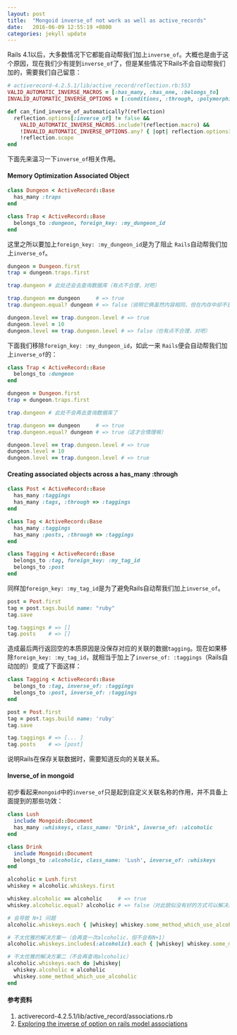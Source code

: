 ```yaml
---
layout: post
title:  "Mongoid inverse_of not work as well as active_records"
date:   2016-06-09 12:55:19 +0800
categories: jekyll update
---
```


Rails 4.1以后，大多数情况下它都能自动帮我们加上`inverse_of`。大概也是由于这个原因，现在我们少有提到`inverse_of`了，但是某些情况下Rails不会自动帮我们加的，需要我们自己留意：

```ruby
# activerecord-4.2.5.1/lib/active_record/reflection.rb:553
VALID_AUTOMATIC_INVERSE_MACROS = [:has_many, :has_one, :belongs_to]
INVALID_AUTOMATIC_INVERSE_OPTIONS = [:conditions, :through, :polymorphic, :foreign_key]

def can_find_inverse_of_automatically?(reflection)
  reflection.options[:inverse_of] != false &&
    VALID_AUTOMATIC_INVERSE_MACROS.include?(reflection.macro) &&
    !INVALID_AUTOMATIC_INVERSE_OPTIONS.any? { |opt| reflection.options[opt] } &&
    !reflection.scope
end
```

下面先来温习一下`inverse_of`相关作用。
#### Memory Optimization Associated Object

```ruby
class Dungeon < ActiveRecord::Base
  has_many :traps
end

class Trap < ActiveRecord::Base
  belongs_to :dungeon, foreign_key: :my_dungeon_id
end    
```
这里之所以要加上`foreign_key: :my_dungeon_id`是为了阻止 `Rails`自动帮我们加上`inverse_of`。

```ruby
dungeon = Dungeon.first
trap = dungeon.traps.first

trap.dungeon # 此处还会去查询数据库（有点不合理，对吧）

trap.dungeon == dungeon     # => true
trap.dungeon.equal? dungeon # => false（说明它俩虽然内容相同，但在内存中却不是同一个对象）

dungeon.level == trap.dungeon.level # => true
dungeon.level = 10
dungeon.level == trap.dungeon.level # => false（也有点不合理，对吧）
```

下面我们移除`foreign_key: :my_dungeon_id`，如此一来 `Rails`便会自动帮我们加上`inverse_of`的：

```ruby
class Trap < ActiveRecord::Base
  belongs_to :dungeon
end    

dungeon = Dungeon.first
trap = dungeon.traps.first

trap.dungeon # 此处不会再去查询数据库了

trap.dungeon == dungeon     # => true
trap.dungeon.equal? dungeon # => true（这才合情理嘛）

dungeon.level == trap.dungeon.level # => true
dungeon.level = 10
dungeon.level == trap.dungeon.level # => true
```

#### Creating associated objects across a has_many :through

```ruby
class Post < ActiveRecord::Base 
  has_many :taggings 
  has_many :tags, :through => :taggings 
end

class Tag < ActiveRecord::Base 
  has_many :taggings 
  has_many :posts, :through => :taggings 
end

class Tagging < ActiveRecord::Base 
  belongs_to :tag, foreign_key: :my_tag_id
  belongs_to :post
end
```

同样加`foreign_key: :my_tag_id`是为了避免Rails自动帮我们加上`inverse_of`。

```ruby
post = Post.first
tag = post.tags.build name: "ruby"
tag.save

tag.taggings # => []
tag.posts    # => []
```
造成最后两行返回空的本质原因是没保存对应的关联的数据`tagging`。现在如果移除`foreign_key: :my_tag_id`，就相当于加上了`inverse_of: :taggings`（Rails自动加的）变成了下面这样：

```ruby
class Tagging < ActiveRecord::Base 
  belongs_to :tag, inverse_of: :taggings
  belongs_to :post, inverse_of: :taggings
end

post = Post.first
tag = post.tags.build name: 'ruby'
tag.save

tag.taggings # => [... ]
tag.posts    # => [post]
```
说明Rails在保存关联数据时，需要知道反向的关联关系。

#### Inverse_of in mongoid
初步看起来`mongoid`中的`inverse_of`只是起到自定义关联名称的作用，并不具备上面提到的那些功效：

```ruby
class Lush
  include Mongoid::Document
  has_many :whiskeys, class_name: "Drink", inverse_of: :alcoholic
end

class Drink
  include Mongoid::Document
  belongs_to :alcoholic, class_name: 'Lush', inverse_of: :whiskeys
end

alcoholic = Lush.first
whiskey = alcoholic.whiskeys.first

whiskey.alcoholic == alcoholic     # => true
whiskey.alcoholic.equal? alcoholic # => false（对此貌似没有好的方式可以解决）

# 会导致 N+1 问题
alcoholic.whiskeys.each { |whiskey| whiskey.some_method_which_use_alcoholic }

# 不太优雅的解决方案一（会再查一次alcoholic，但不会有N+1）
alcoholic.whiskeys.includes(:alcoholic).each { |whiskey| whiskey.some_method_which_use_alcoholic }

# 不太优雅的解决方案二（不会再查询alcoholic）
alcoholic.whiskeys.each do |whiskey|
  whiskey.alcoholic = alcoholic
  whiskey.some_method_which_use_alcoholic 
end

```

#### 参考资料

1. activerecord-4.2.5.1/lib/active_record/associations.rb
2. [Exploring the inverse of option on rails model associations](https://www.viget.com/articles/exploring-the-inverse-of-option-on-rails-model-associations)




